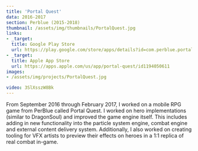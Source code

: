 ```yaml
---
title: 'Portal Quest'
data: 2016-2017
section: Perblue (2015-2018)
thumbnail: /assets/img/thumbnails/PortalQuest.jpg
links:
- _target:
  title: Google Play Store
  url: https://play.google.com/store/apps/details?id=com.perblue.portalquest&hl=en
- _target:
  title: Apple App Store
  url: https://apps.apple.com/us/app/portal-quest/id1194050611
images:
- /assets/img/projects/PortalQuest.jpg

video: 3SlXsszW8Bk
---
```


From September 2016 through February 2017, I worked on a mobile RPG game from PerBlue called Portal Quest. I worked on hero implementations (similar to DragonSoul) and improved the game engine itself. This includes adding in new functionality into the particle system engine, combat engine and external content delivery system. Additionally, I also worked on creating tooling for VFX artists to preview their effects on heroes in a 1:1 replica of real combat in-game.